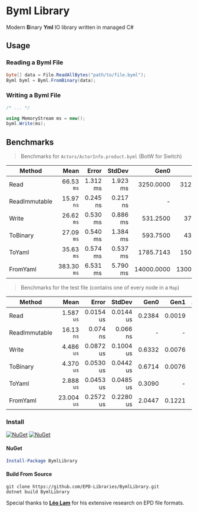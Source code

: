 # Byml Library

Modern **B**inary **Yml** IO library written in managed C#

## Usage

### Reading a Byml File

```cs
byte[] data = File.ReadAllBytes("path/to/file.byml");
Byml byml = Byml.FromBinary(data);
```

### Writing a Byml File

```cs
/* ... */

using MemoryStream ms = new();
byml.Write(ms);
```

## Benchmarks

> Benchmarks for `Actors/ActorInfo.product.byml` (BotW for Switch)

| Method        |        Mean |    Error |   StdDev |       Gen0 |       Gen1 |      Gen2 | Allocated |
| ------------- | ----------: | -------: | -------: | ---------: | ---------: | --------: | --------: |
| Read          |  66.53 `ms` | 1.312 ms | 1.923 ms |  3250.0000 |  3125.0000 |  625.0000 |  40.04 MB |
| ReadImmutable |  15.97 `ns` | 0.245 ns | 0.217 ns |          - |          - |         - |         - |
| Write         |  26.62 `ms` | 0.530 ms | 0.886 ms |   531.2500 |   375.0000 |  250.0000 |  12.79 MB |
| ToBinary      |  27.09 `ms` | 0.540 ms | 1.384 ms |   593.7500 |   437.5000 |  312.5000 |  14.66 MB |
| ToYaml        |  35.63 `ms` | 0.574 ms | 0.537 ms |  1785.7143 |  1500.0000 |  214.2857 |  33.94 MB |
| FromYaml      | 383.30 `ms` | 6.531 ms | 5.790 ms | 14000.0000 | 13000.0000 | 1000.0000 | 198.88 MB |

> Benchmarks for the test file (contains one of every node in a `Map`)

| Method        |        Mean |     Error |    StdDev |   Gen0 |   Gen1 | Allocated |
| ------------- | ----------: | --------: | --------: | -----: | -----: | --------: |
| Read          |  1.587 `us` | 0.0154 us | 0.0144 us | 0.2384 | 0.0019 |   3.68 KB |
| ReadImmutable |  16.13 `ns` |  0.074 ns |  0.066 ns |      - |      - |         - |
| Write         |  4.486 `us` | 0.0872 us | 0.1004 us | 0.6332 | 0.0076 |   9.73 KB |
| ToBinary      |  4.370 `us` | 0.0530 us | 0.0442 us | 0.6714 | 0.0076 |  10.35 KB |
| ToYaml        |  2.888 `us` | 0.0453 us | 0.0485 us | 0.3090 |      - |   4.78 KB |
| FromYaml      | 23.004 `us` | 0.2572 us | 0.2280 us | 2.0447 | 0.1221 |  31.73 KB |

### Install

[![NuGet](https://img.shields.io/nuget/v/BymlLibrary.svg)](https://www.nuget.org/packages/BymlLibrary) [![NuGet](https://img.shields.io/nuget/dt/BymlLibrary.svg)](https://www.nuget.org/packages/BymlLibrary)

#### NuGet
```powershell
Install-Package BymlLibrary
```

#### Build From Source
```batch
git clone https://github.com/EPD-Libraries/BymlLibrary.git
dotnet build BymlLibrary
```

Special thanks to **[Léo Lam](https://github.com/leoetlino)** for his extensive research on EPD file formats.